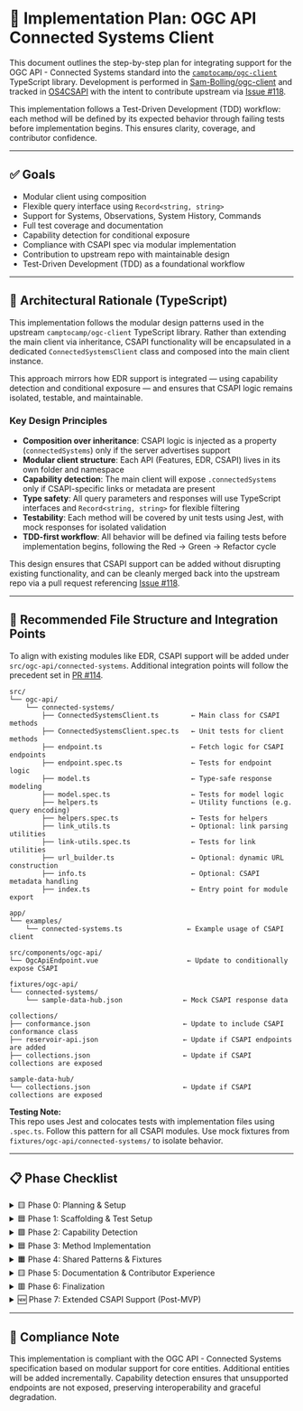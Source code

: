 # 🧭 Implementation Plan: OGC API Connected Systems Client

This document outlines the step-by-step plan for integrating support for the OGC API - Connected Systems standard into the [`camptocamp/ogc-client`](https://github.com/camptocamp/ogc-client) TypeScript library. Development is performed in [Sam-Bolling/ogc-client](https://github.com/Sam-Bolling/ogc-client) and tracked in [OS4CSAPI](https://github.com/users/Sam-Bolling/projects/1) with the intent to contribute upstream via [Issue #118](https://github.com/camptocamp/ogc-client/issues/118).

This implementation follows a Test-Driven Development (TDD) workflow: each method will be defined by its expected behavior through failing tests before implementation begins. This ensures clarity, coverage, and contributor confidence.

---

## ✅ Goals

- Modular client using composition  
- Flexible query interface using `Record<string, string>`  
- Support for Systems, Observations, System History, Commands  
- Full test coverage and documentation  
- Capability detection for conditional exposure  
- Compliance with CSAPI spec via modular implementation  
- Contribution to upstream repo with maintainable design  
- Test-Driven Development (TDD) as a foundational workflow  

---

## 🧠 Architectural Rationale (TypeScript)

This implementation follows the modular design patterns used in the upstream `camptocamp/ogc-client` TypeScript library. Rather than extending the main client via inheritance, CSAPI functionality will be encapsulated in a dedicated `ConnectedSystemsClient` class and composed into the main client instance.

This approach mirrors how EDR support is integrated — using capability detection and conditional exposure — and ensures that CSAPI logic remains isolated, testable, and maintainable.

### Key Design Principles

- **Composition over inheritance**: CSAPI logic is injected as a property (`connectedSystems`) only if the server advertises support  
- **Modular client structure**: Each API (Features, EDR, CSAPI) lives in its own folder and namespace  
- **Capability detection**: The main client will expose `.connectedSystems` only if CSAPI-specific links or metadata are present  
- **Type safety**: All query parameters and responses will use TypeScript interfaces and `Record<string, string>` for flexible filtering  
- **Testability**: Each method will be covered by unit tests using Jest, with mock responses for isolated validation  
- **TDD-first workflow**: All behavior will be defined via failing tests before implementation begins, following the Red → Green → Refactor cycle  

This design ensures that CSAPI support can be added without disrupting existing functionality, and can be cleanly merged back into the upstream repo via a pull request referencing [Issue #118](https://github.com/camptocamp/ogc-client/issues/118).

---

## 📁 Recommended File Structure and Integration Points

To align with existing modules like EDR, CSAPI support will be added under `src/ogc-api/connected-systems`. Additional integration points will follow the precedent set in [PR #114](https://github.com/camptocamp/ogc-client/pull/114).

```plaintext
src/
└── ogc-api/
    └── connected-systems/
        ├── ConnectedSystemsClient.ts        ← Main class for CSAPI methods
        ├── ConnectedSystemsClient.spec.ts   ← Unit tests for client methods
        ├── endpoint.ts                      ← Fetch logic for CSAPI endpoints
        ├── endpoint.spec.ts                 ← Tests for endpoint logic
        ├── model.ts                         ← Type-safe response modeling
        ├── model.spec.ts                    ← Tests for model logic
        ├── helpers.ts                       ← Utility functions (e.g. query encoding)
        ├── helpers.spec.ts                  ← Tests for helpers
        ├── link_utils.ts                    ← Optional: link parsing utilities
        ├── link-utils.spec.ts               ← Tests for link utilities
        ├── url_builder.ts                   ← Optional: dynamic URL construction
        ├── info.ts                          ← Optional: CSAPI metadata handling
        ├── index.ts                         ← Entry point for module export

app/
└── examples/
    └── connected-systems.ts                ← Example usage of CSAPI client

src/components/ogc-api/
└── OgcApiEndpoint.vue                      ← Update to conditionally expose CSAPI

fixtures/ogc-api/
└── connected-systems/
    └── sample-data-hub.json               ← Mock CSAPI response data

collections/
├── conformance.json                       ← Update to include CSAPI conformance class
├── reservoir-api.json                     ← Update if CSAPI endpoints are added
├── collections.json                       ← Update if CSAPI collections are exposed

sample-data-hub/
└── collections.json                       ← Update if CSAPI collections are exposed
```

**Testing Note:**  
This repo uses Jest and colocates tests with implementation files using `.spec.ts`. Follow this pattern for all CSAPI modules. Use mock fixtures from `fixtures/ogc-api/connected-systems/` to isolate behavior.

---

## 📋 Phase Checklist

<details>
<summary>🟨 Phase 0: Planning & Setup</summary>

- [x] Fork `camptocamp/ogc-client` and clone locally or use GitHub.dev  
- [x] Create feature branch `feature/ogc-connected-systems`  
- [x] Enable Issues tab in fork  
- [x] Create GitHub Project board  
- [x] Document implementation plan (`docs/connected-systems-plan.md`)  
- [x] Add issues to repo and update project board  

</details>

<details>
<summary>🟦 Phase 1: Scaffolding & Test Setup</summary>

- [x] Create file structure under `src/ogc-api/connected-systems`  
- [ ] Scaffold `ConnectedSystemsClient.ts` and `index.ts`  
- [x] Create placeholder files for `model.ts`, `endpoint.ts`, `helpers.ts`, etc.  
- [ ] Create `.spec.ts` test files for each module  
- [ ] Add mock fixture file under `fixtures/ogc-api/connected-systems/sample-data-hub.json`  
- [ ] Set up Jest test framework (already present in repo)  

</details>

<details>
<summary>🟩 Phase 2: Capability Detection </summary>

- [ ] Write test: `.connectedSystems` is undefined when CSAPI is not supported  
- [ ] Write test: `.connectedSystems` is defined when CSAPI endpoints are present  
- [ ] Implement detection logic to pass tests  
- [ ] Integrate CSAPI into main client using composition  
- [ ] Update `OgcApiEndpoint.vue` to expose CSAPI conditionally  

</details>

<details>
<summary>🟦 Phase 3: Method Implementation </summary>

For each method:

1. Write a failing test that defines expected behavior  
2. Implement minimal code to pass the test  
3. Refactor for clarity and reuse  
4. Add JSDoc comments and upstream spec references  

Methods to implement:

- [ ] `getSystems(params: Record<string, string>)`  
- [ ] `getObservations(params: Record<string, string>)`  
- [ ] `getSystemHistory(params: Record<string, string>)`  
- [ ] `getCommands(params: Record<string, string>)`  

</details>

<details>
<summary>🟧 Phase 4: Shared Patterns & Fixtures</summary>

- [ ] Extract reusable fetch logic  
- [ ] Add utility functions for query param encoding  
- [ ] Create mock data fixtures for CSAPI responses  
- [ ] Ensure consistent mocking and assertions across tests  

</details>

<details>
<summary>🟨 Phase 5: Documentation & Contributor Experience</summary>

- [ ] Add usage examples to `app/examples/connected-systems.ts`  
- [ ] Document TDD workflow in `CONTRIBUTING.md`  
- [ ] Tag “Good First Issues” for scoped tasks  
- [ ] Create GitHub milestone and label for CSAPI implementation  

</details>

<details>
<summary>🟥 Phase 6: Finalization</summary>

- [ ] Open pull request to your fork’s `main` branch  
- [ ] Review and test integration  
- [ ] Respond to feedback or prepare for upstream contribution  

</details>

<details>
<summary>🆕 Phase 7: Extended CSAPI Support (Post-MVP)</summary>

These methods will be considered after MVP completion:

- [ ] `getProcedures()`  
- [ ] `getDeployments()`  
- [ ] `getProperties()`  
- [ ] `getSamplingFeatures()`  
- [ ] `getDatastreams()`  
- [ ] `getControlChannels()`  
- [ ] `getSystemEvents()`  

</details>

---

## 📜 Compliance Note

This implementation is compliant with the OGC API - Connected Systems specification based on modular support for core entities. Additional entities will be added incrementally. Capability detection ensures that unsupported endpoints are not exposed, preserving interoperability and graceful degradation.


